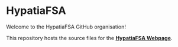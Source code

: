 # HypatiaFSA

Welcome to the HypatiaFSA GitHub organisation!

This repository hosts the source files for the
[**HypatiaFSA Webpage**](https://hypatiafsa.github.io/).
